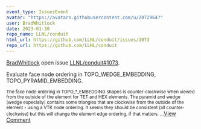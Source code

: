 ```yaml
---
event_type: IssuesEvent
avatar: "https://avatars.githubusercontent.com/u/2072964?"
user: BradWhitlock
date: 2023-01-30
repo_name: LLNL/conduit
html_url: https://github.com/LLNL/conduit/issues/1073
repo_url: https://github.com/LLNL/conduit
---
```


<a href='https://github.com/BradWhitlock' target='_blank'>BradWhitlock</a> open issue <a href='https://github.com/LLNL/conduit/issues/1073' target='_blank'>LLNL/conduit#1073</a>.

<p>Evaluate face node ordering in TOPO_WEDGE_EMBEDDING, TOPO_PYRAMID_EMBEDDING.</p><small>The face node ordering in TOPO_*_EMBEDDING shapes is counter-clockwise when viewed from the outside of the element for TET and HEX elements. The pyramid and wedge (wedge especially) contains some triangles that are clockwise from the outside of the element - using a VTK node ordering. It seems they should be consistent (all counter-clockwise) but this will change the element edge ordering, if that matters....</small><a href='https://github.com/LLNL/conduit/issues/1073' target='_blank'>View Comment</a>